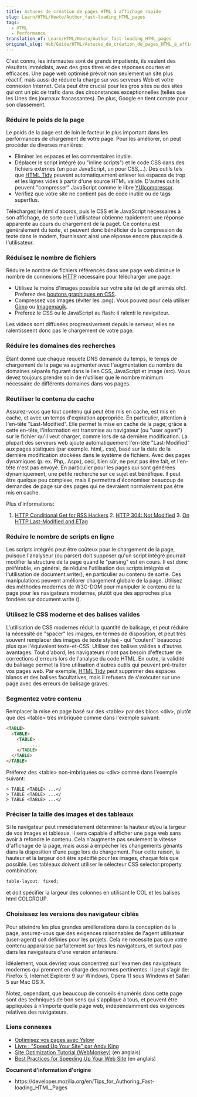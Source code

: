 ```yaml
---
title: Astuces de création de pages HTML à affichage rapide
slug: Learn/HTML/Howto/Author_fast-loading_HTML_pages
tags:
  - HTML
  - Performance
translation_of: Learn/HTML/Howto/Author_fast-loading_HTML_pages
original_slug: Web/Guide/HTML/Astuces_de_création_de_pages_HTML_à_affichage_rapide
---
```

C'est connu, les internautes sont de grands impatients, ils veulent des résultats immédiats, avec des gros titres et des réponses courtes et efficaces.
Une page web optimisé prévoit non seulement un site plus réactif, mais aussi de réduire la charge sur vos serveurs Web et votre connexion Internet. Cela peut être crucial pour les gros sites ou des sites qui ont un pic de trafic dans des circonstances exceptionnelles (telles que les Unes des journaux fracassantes). De plus, Google en tient compte pour son classement.

### Réduire le poids de la page

Le poids de la page est de loin le facteur le plus important dans les performances de chargement de votre page. Pour les améliorer, on peut procéder de diverses manières:

- Eliminer les espaces et les commentaires inutile.
- Déplacer le script intégré (ou "inline scripts") et le code CSS dans des fichiers externes (un pour JavaScript, un pour CSS,...). Des outils tels que [HTML Tidy](http://www.html-tidy.org) peuvent automatiquement enlever les espaces de trop et les lignes vides à partir d'une source HTML valide. D'autres outils peuvent "compresser" JavaScript comme le libre [YUIcompressor](http://yuilibrary.com/projects/yuicompressor/).
- Verifiez que votre site ne contient pas de code inutile ou de tags superflus.

Téléchargez le html d'abords, puis le CSS et le JavaScript nécessaires à son affichage, de sorte que l'utilisateur obtienne rapidement une réponse apparente au cours du chargement de la paget. Ce contenu est généralement du texte, et peuvent donc bénéficier de la compression de texte dans le modem, fournissant ainsi une réponse encore plus rapide à l'utilisateur.

### Réduisez le nombre de fichiers

Réduire le nombre de fichiers référencés dans une page web diminue le nombre de connexions [HTTP](/en/HTTP "https://developer.mozilla.org/en/HTTP") nécessaire pour télécharger une page.

- Utilisez le moins d'images possible sur votre site (et de gif animés ofc). Preferez des [boutons graphiques en CSS](http://css-tricks.com/examples/ButtonMaker/).
- Compressez vos images (éviter les .png). Vous pouvez pour cela utiliser [Gimp](http://www.gimp.org/) ou [Imagemagik](http://www.imagemagick.org/script/index.php).
- Preferez le CSS ou le JavaScript au flash: il ralenti le navigateur.

Les videos sont diffusées progressivement depuis le serveur, elles ne ralentisseent donc pas le chargement de votre page.

### Réduire les domaines des recherches

Étant donné que chaque requete DNS demande du temps, le temps de chargement de la page va augmenter avec l'augmentation du nombre de domaines séparés figurant dans le lien CSS, JavaScript et image (src). Vous devez toujours prendre soin de n'utiliser que le nombre minimum nécessaire de différents domaines dans vos pages.

### Réutiliser le contenu du cache

Assurez-vous que tout contenu qui peut être mis en cache, est mis en cache, et avec un temps d'expiration appropriée.
En particulier, attention à l'en-tête "Last-Modified". Elle permet la mise en cache de la page; grâce à cette en-tête, l'information est transmise au navigateur (ou "user agent") sur le fichier qu'il veut charger, comme lors de sa dernière modification. La plupart des serveurs web ajoute automatiquement l'en-tête "Last-Modified" aux pages statiques (par exemple. html,. css), basé sur la date de la dernière modification stockées dans le système de fichiers. Avec des pages dynamiques (p. ex. Php,. Aspx), ceci, bien sûr, ne peut pas être fait, et l'en-tête n'est pas envoyé.
En particulier pour les pages qui sont générées dynamiquement, une petite recherche sur ce sujet est bénéfique. Il peut être quelque peu complexe, mais il permettra d'économiser beaucoup de demandes de page sur des pages qui ne devraient normalement pas être mis en cache.

Plus d'informations:

1. [HTTP Conditional Get for RSS Hackers](http://fishbowl.pastiche.org/2002/10/21/http_conditional_get_for_rss_hackers)
   2. [HTTP 304: Not Modified](http://annevankesteren.nl/archives/2005/05/http-304)
   3. [On HTTP Last-Modified and ETag](http://www.cmlenz.net/blog/2005/05/on_http_lastmod.html)

### Réduire le nombre de scripts en ligne

Les scripts intégrés peut être coûteux pour le chargement de la page, puisque l'analyseur (ou parser) doit supposer qu'un script intégré pourrait modifier la structure de la page quand le "parsing" est en cours. Il est donc préférable, en général, de réduire l'utilisation des scripts intégrés et l'utilisation de document.write(), en particulier au contenu de sortie. Ces manipulations peuvent améliorer chargement globale de la page. Utilisez des méthodes modernes de W3C-DOM pour manipuler le contenu de la page pour les navigateurs modernes, plutôt que des approches plus fondées sur document.write ().

### Utilisez le CSS moderne et des balises valides

L'utilisation de CSS modernes réduit la quantité de balisage, et peut réduire la nécessité de "spacer" les images, en termes de disposition, et peut très souvent remplacer des images de texte stylisé - qui "coutent" beaucoup plus que l'équivalent texte-et-CSS.
Utiliser des balises valides a d'autres avantages. Tout d'abord, les navigateurs n'ont pas besoin d'effectuer de corrections d'erreurs lors de l'analyse du code HTML.
En outre, la validité du balisage permet la libre utilisation d'autres outils qui peuvent pré-traiter vos pages web. Par exemple, [HTML Tidy](http://tidy.sourceforge.net/) peut supprimer des espaces blancs et des balises facultatives, mais il refusera de s'exécuter sur une page avec des erreurs de balisage graves.

### Segmentez votre contenu

Remplacer la mise en page basé sur des \<table> par des blocs \<div>, plutôt que des \<table> très imbriquée comme dans l'exemple suivant:

```html
<TABLE>
  <TABLE>
    <TABLE>
          ...
    </TABLE>
  </TABLE>
</TABLE>
```

Préferez des \<table> non-imbriquées ou \<div> comme dans l'exemple suivant:

```
> TABLE <TABLE> ...</
> TABLE <TABLE> ...</
> TABLE <TABLE> ...</
```

### Préciser la taille des images et des tableaux

Si le navigateur peut immédiatement déterminer la hauteur et/ou la largeur de vos images et tableaux, il sera capable d'afficher une page web sans avoir à refondre le contenu. Cela n'augmente pas seulement la vitesse d'affichage de la page, mais aussi à empêcher les changements gênants dans la disposition d'une page lors du chargement. Pour cette raison, la hauteur et la largeur doit être spécifié pour les images, chaque fois que possible.
Les tableaux doivent utiliser le sélecteur CSS selector:property combination:

```css
table-layout: fixed;
```

et doit spécifier la largeur des colonnes en utilisant le COL et les balises html COLGROUP.

### Choisissez les versions des navigateur ciblés

Pour atteindre les plus grandes améliorations dans la conception de la page, assurez-vous que des exigences raisonnables de l'agent utilisateur (user-agent) soit définies pour les projets. Cela ne nécessite pas que votre contenu apparaisse parfaitement sur tous les navigateurs, et surtout pas dans les navigateurs d'une version anterieure.

Idéalement, vous devriez vous concentrez sur l'examen des navigateurs modernes qui prennent en charge des normes pertinentes. Il peut s'agir de: Firefox 5, Internet Explorer 9 sur Windows, Opera 11 sous Windows et Safari 5 sur Mac OS X.

Notez, cependant, que beaucoup de conseils énumérés dans cette page sont des techniques de bon sens qui s'applique à tous, et peuvent être appliquées à n'importe quelle page web, indépendamment des exigences relatives des navigateurs.

### Liens connexes

- [Optimisez vos pages avec Yslow](http://www.alsacreations.com/astuce/lire/527-optimisez-vos-pages-avec-yslow.html)
- [Livre&nbsp;: "Speed Up Your Site" par Andy King](http://www.websiteoptimization.com/)
- [Site Optimization Tutorial (WebMonkey)](http://webmonkey.wired.com/webmonkey/design/site_building/tutorials/tutorial2.html) (en anglais)
- [Best Practices for Speeding Up Your Web Site](https://developer.yahoo.com/performance/rules.html) (en anglais)

**Document d'information d'origine**

- https\://developer.mozilla.org/en/Tips_for_Authoring_Fast-loading_HTML_Pages
